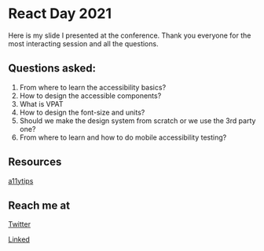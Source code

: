 # React Day 2021 

Here is my slide I presented at the conference. Thank you everyone for the most interacting session and all the questions.


## Questions asked:

1. From where to learn the accessibility basics?
2. How to design the accessible components?
3. What is VPAT
4. How to design the font-size and units?
5. Should we make the design system from scratch or we use the 3rd party one? 
6. From where to learn and how to do mobile accessibility testing?


## Resources

[a11ytips](https://a11ytips.dev/)


## Reach me at

[Twitter](https://twitter.com/hellonehha)

[Linked](https://www.linkedin.com/in/nehha/)
